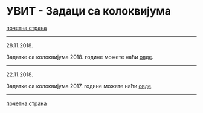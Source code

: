  # УВИТ - Задаци са колоквијума 

[почетна страна](../../README.md)

---

28.11.2018.

Задатке са колоквијума 2018. године можете наћи [овде](zadaci/uvit_kolokvijum_2018.zip).

---

22.11.2018.

Задатке са колоквијума 2017. године можете наћи [овде](zadaci/uvit_kolokvijum_2017.zip).

---

[почетна страна](../../README.md)